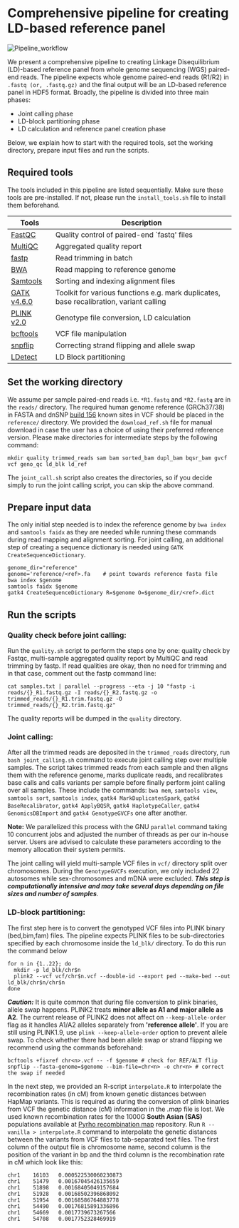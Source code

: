 # Comprehensive pipeline for creating LD-based reference panel
![Pipeline_workflow](https://github.com/user-attachments/assets/a8143c56-f936-4ceb-8f7f-c67a80478613)

We present a comprehensive pipeline to creating Linkage Disequilibrium (LD)-based reference panel from whole genome sequencing (WGS) paired-end reads. The pipeline expects whole genome paired-end reads (R1/R2) in `.fastq (or, .fastq.gz)` and the final output will be an LD-based reference panel in HDF5 format. 
Broadly, the pipeline is divided into three main phases:
* Joint calling phase
* LD-block partitioning phase
* LD calculation and reference panel creation phase

Below, we explain how to start with the required tools, set the working directory, prepare input files and run the scripts.
## Required tools
The tools included in this pipeline are listed sequentially. Make sure these tools are pre-installed. If not, please run the `install_tools.sh` file to install them beforehand. 

| Tools | Description |
| --- | --- |
| [FastQC](https://www.bioinformatics.babraham.ac.uk/projects/fastqc/) | Quality control of paired-end `fastq' files |
| [MultiQC](https://multiqc.info/) | Aggregated quality report |
| [fastp](https://github.com/OpenGene/fastp) | Read trimming in batch |
| [BWA](https://bio-bwa.sourceforge.net/) | Read mapping to reference genome |
| [Samtools](https://www.htslib.org/) | Sorting and indexing alignment files |
| [GATK v4.6.0](https://gatk.broadinstitute.org/hc/en-us) | Toolkit for various functions e.g. mark duplicates, base recalibration, variant calling |
| [PLINK v2.0](https://www.cog-genomics.org/plink/2.0/) | Genotype file conversion, LD calculation |
| [bcftools](https://samtools.github.io/bcftools/howtos/index.html) | VCF file manipulation |      
| [snpflip](https://github.com/biocore-ntnu/snpflip) | Correcting strand flipping and allele swap |
| [LDetect](https://bitbucket.org/nygcresearch/ldetect/src/master/) | LD Block partitioning | 

## Set the working directory
We assume per sample paired-end reads i.e. `*R1.fastq` and `*R2.fastq` are in the `reads/` directory. The required human genome reference (GRCh37/38) in FASTA and dnSNP [build 156](https://ftp.ncbi.nih.gov/snp/archive/b156/VCF/) known sites in VCF should be placed in the `reference/` directory. We provided the `download_ref.sh` file for manual download in case the user has a choice of using their preferred reference version. Please make directories for intermediate steps by the following command: 
```
mkdir quality trimmed_reads sam bam sorted_bam dupl_bam bqsr_bam gvcf vcf geno_qc ld_blk ld_ref
```
The `joint_call.sh` script also creates the directories, so if you decide simply to run the joint calling script, you can skip the above command. 

## Prepare input data
The only initial step needed is to index the reference genome by `bwa index` and `samtools faidx` as they are needed while running these commands during read mapping and alignment sorting. For joint calling, an additional step of creating a sequence dictionary is needed using `GATK CreateSequenceDictionary`. 
```
genome_dir="reference"
genome='reference/<ref>.fa    # point towards reference fasta file
bwa index $genome
samtools faidx $genome
gatk4 CreateSequenceDictionary R=$genome O=$genome_dir/<ref>.dict
```
## Run the scripts
### Quality check before joint calling:
Run the `quality.sh` script to perform the steps one by one: quality check by Fastqc, multi-sample aggregated quality report by MultiQC and read trimming by fastp. If read qualities are okay, then no need for trimming and in that case, comment out the fastp command line:
```
cat samples.txt | parallel --progress --eta -j 10 "fastp -i reads/{}_R1.fastq.gz -I reads/{}_R2.fastq.gz -o trimmed_reads/{}_R1.trim.fastq.gz -O trimmed_reads/{}_R2.trim.fastq.gz"
```
The quality reports will be dumped in the `quality` directory. 

### Joint calling:
After all the trimmed reads are deposited in the `trimmed_reads` directory, run `bash joint_calling.sh` command to execute joint calling step over multiple samples. The script takes trimmed reads from each sample and then aligns them with the reference genome, marks duplicate reads, and recalibrates base calls and calls variants per sample before finally perform joint calling over all samples. These include the commands: `bwa mem`, `samtools view`, `samtools sort`, `samtools index`, `gatk4 MarkDuplicatesSpark`, `gatk4 BaseRecalibrator`, `gatk4 ApplyBQSR`, `gatk4 HaplotypeCaller`, `gatk4 GenomicsDBImport` and `gatk4 GenotypeGVCFs` one after another. 

**Note:** We parallelized this process with the GNU `parallel` command taking 10 concurrent jobs and adjusted the number of threads as per our in-house server. Users are advised to calculate these parameters according to the memory allocation their system permits. 

The joint calling will yield multi-sample VCF files in `vcf/` directory split over chromosomes. During the `GenotypeGVCFs` execution, we only included 22 autosomes while sex-chromosomes and mDNA were excluded. ***This step is computationally intensive and may take several days depending on file sizes and number of samples***. 

### LD-block partitioning: 
The first step here is to convert the genotyped VCF files into PLINK binary (bed,bim,fam) files. The pipeline expects PLINK files to be sub-directories specified by each chromosome inside the `ld_blk/` directory. To do this run the command below
```
for n in {1..22}; do 
  mkdir -p ld_blk/chr$n 
  plink2 --vcf vcf/chr$n.vcf --double-id --export ped --make-bed --out ld_blk/chr$n/chr$n 
done
```
***Caution:*** It is quite common that during file conversion to plink binaries, allele swap happens. PLINK2 treats **minor allele as A1 and major allele as A2**. The current release of PLINK2 does not affect on `--keep-allele-order` flag as it handles A1/A2 alleles separately from **'reference allele'**. If you are still using PLINK1.9, use ``plink --keep-allele-order`` option to prevent allele swap. To check whether there had been allele swap or strand flipping we recommend using the commands beforehand:
```
bcftools +fixref chr<n>.vcf -- -f $genome # check for REF/ALT flip
snpflip --fasta-genome=$genome --bim-file=chr<n> -o chr<n> # correct the swap if needed
```
In the next step, we provided an R-script `interpolate.R` to interpolate the recombination rates (in cM) from known genetic distances between HapMap variants. This is required as during the conversion of plink binaries from VCF the genetic distance (cM) information in the *.map* file is lost. We used known recombination rates for the 1000G **South Asian (SAS)** populations available at [Pyrho recombination map](https://github.com/popgenmethods/pyrho?tab=readme-ov-file#human-recombination-maps) repository. Run `R --vanilla > interpolate.R` command to interpolate the genetic distances between the variants from VCF files to tab-separated text files. The first column of the output file is chromosome name, second column is the position of the variant in bp and the third column is the recombination rate in cM which look like this:
```
chr1	16103	0.000522530060230873
chr1	51479	0.00167045426135659
chr1	51898	0.00168405049157684
chr1	51928	0.00168502396868092
chr1	51954	0.00168586764883778
chr1	54490	0.00176815891336896
chr1	54669	0.0017739673267566
chr1	54708	0.0017752328469919
```











